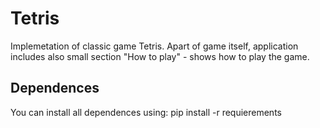 # Tetris

Implemetation of classic game Tetris. Apart of game itself, application includes also small section "How to play" - shows how to play the game.

## Dependences
You can install all dependences using:
pip install -r requierements
